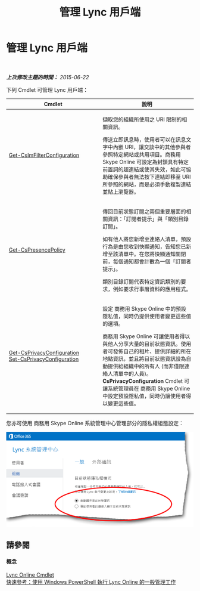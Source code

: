 ﻿---
title: 管理 Lync 用戶端
TOCTitle: 管理 Lync 用戶端
ms:assetid: d1ccc7b6-99ff-4ffd-bd29-9088fb8fe837
ms:mtpsurl: https://technet.microsoft.com/zh-tw/library/Dn362847(v=OCS.15)
ms:contentKeyID: 56269158
ms.date: 08/24/2015
mtps_version: v=OCS.15
ms.translationtype: HT
---

# 管理 Lync 用戶端

 

_**上次修改主題的時間：** 2015-06-22_

下列 Cmdlet 可管理 Lync 用戶端：


<table>
<colgroup>
<col style="width: 50%" />
<col style="width: 50%" />
</colgroup>
<thead>
<tr class="header">
<th>Cmdlet</th>
<th>說明</th>
</tr>
</thead>
<tbody>
<tr class="odd">
<td><p><a href="get-csimfilterconfiguration.md">Get-CsImFilterConfiguration</a></p></td>
<td><p>擷取您的組織所使用之 URI 限制的相關資訊。</p>
<p>傳送立即訊息時，使用者可以在訊息文字中內嵌 URI，讓交談中的其他參與者參照特定網站或共用項目。商務用 Skype Online 可設定為封鎖具有特定前置詞的超連結或使其失效，如此可協助確保參與者無法按下連結即移至 URI 所參照的網站，而是必須手動複製連結並貼上瀏覽器。</p></td>
</tr>
<tr class="even">
<td><p><a href="get-cspresencepolicy.md">Get-CsPresencePolicy</a></p></td>
<td><p>傳回目前狀態訂閱之兩個重要層面的相關資訊：「訂閱者提示」與「類別目錄訂閱」。</p>
<p>如有他人將您新增至連絡人清單，預設行為是由您收到快顯通知，告知您已新增至該清單中。在您將快顯通知關閉前，每個通知都會計數為一個「訂閱者提示」。</p>
<p>類別目錄訂閱代表特定資訊類別的要求，例如要求行事曆資料的應用程式。</p></td>
</tr>
<tr class="odd">
<td><p><a href="get-csprivacyconfiguration.md">Get-CsPrivacyConfiguration</a><br />
<a href="set-csprivacyconfiguration.md">Set-CsPrivacyConfiguration</a></p></td>
<td><p>設定 商務用 Skype Online 中的預設隱私值，同時仍提供使用者變更這些值的選項。</p>
<p>商務用 Skype Online 可讓使用者得以與他人分享大量的目前狀態資訊。使用者可發佈自己的相片、提供詳細的所在地點資訊，並且將目前狀態資訊設為自動提供給組織中的所有人 (而非僅限連絡人清單中的人員)。<strong>CsPrivacyConfiguration</strong> Cmdlet 可讓系統管理員在 商務用 Skype Online 中設定預設隱私值，同時仍讓使用者得以變更這些值。</p></td>
</tr>
</tbody>
</table>


您亦可使用 商務用 Skype Online 系統管理中心管理部分的隱私權組態設定：

![Lync 管理中心目前狀態私人模式設定](images/Dn362847.eb206b74-844d-4a7b-b1b3-0cfcb6e3614b(OCS.15).png "Lync 管理中心目前狀態私人模式設定")

## 請參閱

#### 概念

[Lync Online Cmdlet](the-skype-for-business-online-cmdlets.md)  
[快速參考：使用 Windows PowerShell 執行 Lync Online 的一般管理工作](quick-reference-using-windows-powershell-to-do-common-skype-for-business-online-management-tasks.md)

